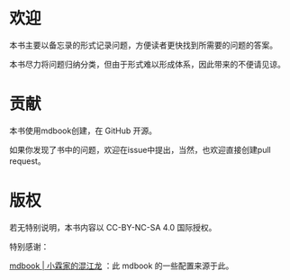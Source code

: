 # 欢迎

本书主要以备忘录的形式记录问题，方便读者更快找到所需要的问题的答案。

本书尽力将问题归纳分类，但由于形式难以形成体系，因此带来的不便请见谅。

# 贡献

本书使用mdbook创建，在 GitHub 开源。

如果你发现了书中的问题，欢迎在issue中提出，当然，也欢迎直接创建pull request。

# 版权

若无特别说明，本书内容以 CC-BY-NC-SA 4.0 国际授权。

特别感谢：

[mdbook | 小霖家的混江龙](https://lijunlin2022.github.io/docs/tool/mdbook) ：此 mdbook 的一些配置来源于此。
